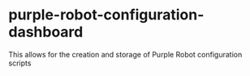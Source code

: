 purple-robot-configuration-dashboard
====================================

This allows for the creation and storage of Purple Robot configuration scripts
